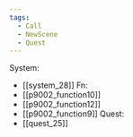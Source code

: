 ```yaml
---
tags:
  - Call
  - NewScene
  - Quest
---
```

System:
- [[system_28]]
Fn:
- [[p9002_function10]]
- [[p9002_function12]]
- [[p9002_function9]]
Quest:
- [[quest_25]]
